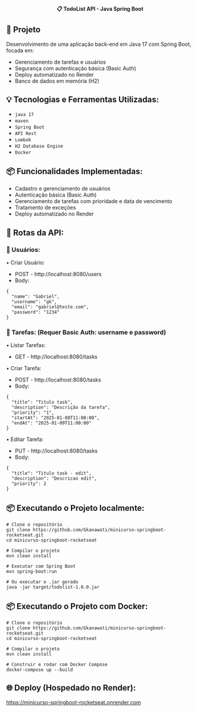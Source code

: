 <p align="center" style='margin-top: 20px;'>
  <strong>📋 TodoList API - Java Spring Boot</strong>
</p>

## 🚀 Projeto

Desenvolvimento de uma aplicação back-end em Java 17 com Spring Boot, focada em:

- Gerenciamento de tarefas e usuários
- Segurança com autenticação básica (Basic Auth)
- Deploy automatizado no Render
- Banco de dados em memória (H2)

## 💡 Tecnologias e Ferramentas Utilizadas:

- `java 17`
- `maven`
- `Spring Boot`
- `API Rest`
- `Lombok`
- `H2 Database Engine`
- `Docker`

## 📦 Funcionalidades Implementadas:

- Cadastro e gerenciamento de usuários
- Autenticação básica (Basic Auth)
- Gerenciamento de tarefas com prioridade e data de vencimento
- Tratamento de exceções
- Deploy automatizado no Render

## 📡 Rotas da API:

### 📌 Usuários:

• Criar Usuário:

- POST - http://localhost:8080/users
- Body:

```
{
  "name": "Gabriel",
  "username": "gk",
  "email": "gabriel@teste.com",
  "password": "1234"
}
```

### 📌 Tarefas: (Requer Basic Auth: username e password)

• Listar Tarefas:

- GET - http://localhost:8080/tasks

• Criar Tarefa:

- POST - http://localhost:8080/tasks
- Body:

```
{
  "title": "Titulo task",
  "description": "Descrição da tarefa",
  "priority": "1",
  "startAt": "2025-01-08T11:00:00",
  "endAt": "2025-01-09T11:00:00"
}
```

• Editar Tarefa:

- PUT - http://localhost:8080/tasks
- Body:

```
{
  "title": "Titulo task - edit",
  "description": "Descricao edit",
  "priority": 2
}
```

## 📦 Executando o Projeto localmente:

```
# Clone o repositório
git clone https://github.com/Gkanawati/minicurso-springboot-rocketseat.git
cd minicurso-springboot-rocketseat

# Compilar o projeto
mvn clean install

# Executar com Spring Boot
mvn spring-boot:run

# Ou executar o .jar gerado
java -jar target/todolist-1.0.0.jar
```

## 📦 Executando o Projeto com Docker:

```
# Clone o repositório
git clone https://github.com/Gkanawati/minicurso-springboot-rocketseat.git
cd minicurso-springboot-rocketseat

# Compilar o projeto
mvn clean install

# Construir e rodar com Docker Compose
docker-compose up --build
```

## 🌐 Deploy (Hospedado no Render):

https://minicurso-springboot-rocketseat.onrender.com
